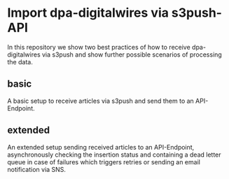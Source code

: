 # Import dpa-digitalwires via s3push-API

In this repository we show two best practices of how to receive dpa-digitalwires
via s3push and show further possible scenarios of processing the data.

## basic

A basic setup to receive articles via s3push and send them to an API-Endpoint.

## extended

An extended setup sending received articles to an API-Endpoint, asynchronously
checking the insertion status and containing a dead letter queue in case of
failures which triggers retries or sending an email notification via SNS.
